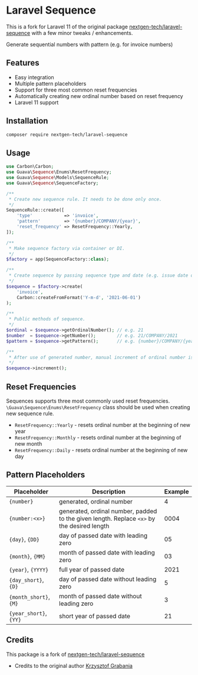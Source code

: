 # Laravel Sequence

This is a fork for Laravel 11 of the original package [nextgen-tech/laravel-sequence](github.com/nextgen-tech/laravel-sequence) with a few minor tweaks / enhancements.

Generate sequential numbers with pattern (e.g. for invoice numbers)

## Features

* Easy integration
* Multiple pattern placeholders
* Support for three most common reset frequencies
* Automatically creating new ordinal number based on reset frequency
* Laravel 11 support

## Installation

```sh
composer require nextgen-tech/laravel-sequence
```

## Usage

```php
use Carbon\Carbon;
use Guava\Sequence\Enums\ResetFrequency;
use Guava\Sequence\Models\SequenceRule;
use Guava\Sequence\SequenceFactory;

/**
 * Create new sequence rule. It needs to be done only once.
 */
SequenceRule::create([
    'type'            => 'invoice',
    'pattern'         => '{number}/COMPANY/{year}',
    'reset_frequency' => ResetFrequency::Yearly,
]);

/**
 * Make sequence factory via container or DI.
 */
$factory = app(SequenceFactory::class);

/**
 * Create sequence by passing sequence type and date (e.g. issue date of invoice).
 */
$sequence = $factory->create(
    'invoice',
    Carbon::createFromFormat('Y-m-d', '2021-06-01')
);

/**
 * Public methods of sequence.
 */
$ordinal = $sequence->getOrdinalNumber(); // e.g. 21
$number  = $sequence->getNumber();        // e.g. 21/COMPANY/2021
$pattern = $sequence->getPattern();       // e.g. {number}/COMPANY/{year}

/**
 * After use of generated number, manual increment of ordinal number is required.
 */
$sequence->increment();
```

## Reset Frequencies

Sequences supports three most commonly used reset frequencies. `\Guava\Sequence\Enums\ResetFrequency` class should be used when creating new sequence rule.

* `ResetFrequency::Yearly` - resets ordinal number at the beginning of new year
* `ResetFrequency::Monthly` - resets ordinal number at the beginning of new month
* `ResetFrequency::Daily` - resets ordinal number at the beginning of new day

## Pattern Placeholders

| Placeholder               | Description                                                                              | Example |
|---------------------------|------------------------------------------------------------------------------------------|---------|
| `{number}`                | generated, ordinal number                                                                | 4       |
| `{number:<x>}`            | generated, ordinal number, padded to the given length. Replace `<x>` by the desired length | 0004    |
| `{day}`, `{DD}`           | day of passed date with leading zero                                                     | 05      |
| `{month}`, `{MM}`         | month of passed date with leading zero                                                   | 03      |
| `{year}`, `{YYYY}`        | full year of passed date                                                                 | 2021    |
| `{day_short}`, `{D}`      | day of passed date without leading zero                                                  | 5       |
| `{month_short}`, `{M}`    | month of passed date without leading zero                                                | 3       |
| `{year_short}`, `{YY}`    | short year of passed date                                                                | 21      |

## Credits
This package is a fork of [nextgen-tech/laravel-sequence](https://github.com/nextgen-tech/laravel-sequence)

- Credits to the original author [Krzysztof Grabania](https://github.com/Dartui)